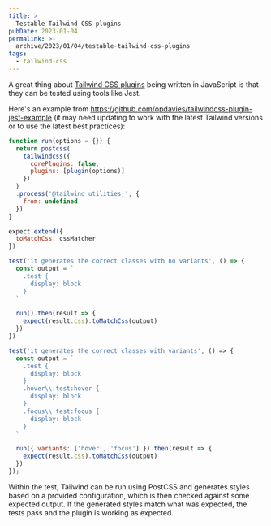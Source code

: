 ```yaml
---
title: >
  Testable Tailwind CSS plugins
pubDate: 2023-01-04
permalink: >-
  archive/2023/01/04/testable-tailwind-css-plugins
tags:
  - tailwind-css
---
```


A great thing about [Tailwind CSS plugins]({{site.url}}/archive/2023/01/03/tailwind-css-extensibility-is-one-of-its-best-features) being written in JavaScript is that they can be tested using tools like Jest.

Here's an example from https://github.com/opdavies/tailwindcss-plugin-jest-example (it may need updating to work with the latest Tailwind versions or to use the latest best practices):

```javascript
function run(options = {}) {
  return postcss(
    tailwindcss({
      corePlugins: false,
      plugins: [plugin(options)]
    })
  )
  .process('@tailwind utilities;', {
    from: undefined
  })
}

expect.extend({
  toMatchCss: cssMatcher
})

test('it generates the correct classes with no variants', () => {
  const output = `
    .test {
      display: block
    }
  `

  run().then(result => {
    expect(result.css).toMatchCss(output)
  })
})

test('it generates the correct classes with variants', () => {
  const output = `
    .test {
      display: block
    }
    .hover\\:test:hover {
      display: block
    }
    .focus\\:test:focus {
      display: block
    }
  `

  run({ variants: ['hover', 'focus'] }).then(result => {
    expect(result.css).toMatchCss(output)
  })
});
```

Within the test, Tailwind can be run using PostCSS and generates styles based on a provided configuration, which is then checked against some expected output. If the generated styles match what was expected, the tests pass and the plugin is working as expected.

